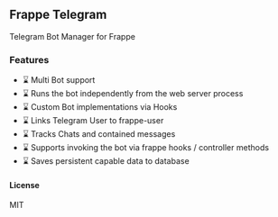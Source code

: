 ## Frappe Telegram

Telegram Bot Manager for Frappe

### Features
- ⌛ Multi Bot support
- ⌛ Runs the bot independently from the web server process
- ⌛ Custom Bot implementations via Hooks
- ⌛ Links Telegram User to frappe-user
- ⌛ Tracks Chats and contained messages
- ⌛ Supports invoking the bot via frappe hooks / controller methods
- ⌛ Saves persistent capable data to database

#### License

MIT